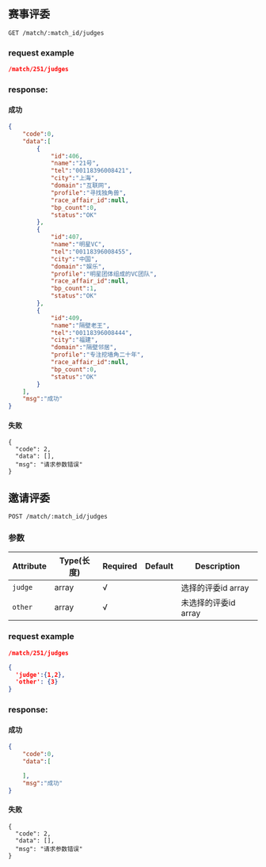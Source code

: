 ## 赛事评委

```
GET /match/:match_id/judges
```

### request example
```json
/match/251/judges
```

### response:
#### 成功
```json
{
    "code":0,
    "data":[
        {
            "id":406,
            "name":"21号",
            "tel":"00118396008421",
            "city":"上海",
            "domain":"互联网",
            "profile":"寻找独角兽",
            "race_affair_id":null,
            "bp_count":0,
            "status":"OK"
        },
        {
            "id":407,
            "name":"明星VC",
            "tel":"00118396008455",
            "city":"中国",
            "domain":"娱乐",
            "profile":"明星团体组成的VC团队",
            "race_affair_id":null,
            "bp_count":1,
            "status":"OK"
        },
        {
            "id":409,
            "name":"隔壁老王",
            "tel":"00118396008444",
            "city":"福建",
            "domain":"隔壁邻居",
            "profile":"专注挖墙角二十年",
            "race_affair_id":null,
            "bp_count":0,
            "status":"OK"
        }
    ],
    "msg":"成功"
}
```
#### 失败
```
{
  "code": 2,
  "data": [],
  "msg": "请求参数错误"
}
```

## 邀请评委

```
POST /match/:match_id/judges
```
### 参数
| Attribute | Type(长度) | Required | Default | Description |
| ---------- | --- | -------- | ---- | ----------- |
| `judge` | array | √ | |选择的评委id array|
| `other` | array | √ | |未选择的评委id array|

### request example
```json
/match/251/judges

{
  'judge':{1,2},
  'other': {3}
}
```

### response:
#### 成功
```json
{
    "code":0,
    "data":[

    ],
    "msg":"成功"
}
```
#### 失败
```
{
  "code": 2,
  "data": [],
  "msg": "请求参数错误"
}
```